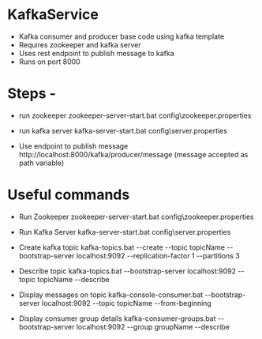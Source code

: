 # KafkaService

- Kafka consumer and producer base code using kafka template
- Requires zookeeper and kafka server
- Uses rest endpoint to publish message to kafka
- Runs on port 8000

# Steps - 
- run zookeeper
  zookeeper-server-start.bat config\zookeeper.properties
  
- run kafka server
  kafka-server-start.bat config\server.properties
  
- Use endpoint to publish message
  http://localhost:8000/kafka/producer/message
  (message accepted as path variable)
  
# Useful commands

- Run Zookeeper
  zookeeper-server-start.bat config\zookeeper.properties
  
- Run Kafka Server
  kafka-server-start.bat config\server.properties
  
- Create kafka topic
  kafka-topics.bat --create --topic topicName --bootstrap-server localhost:9092 --replication-factor 1 --partitions 3
  
- Describe topic
  kafka-topics.bat --bootstrap-server localhost:9092 --topic topicName --describe
  
- Display messages on topic
  kafka-console-consumer.bat --bootstrap-server localhost:9092 --topic topicName --from-beginning
  
- Display consumer group details
  kafka-consumer-groups.bat --bootstrap-server localhost:9092 --group groupName --describe
